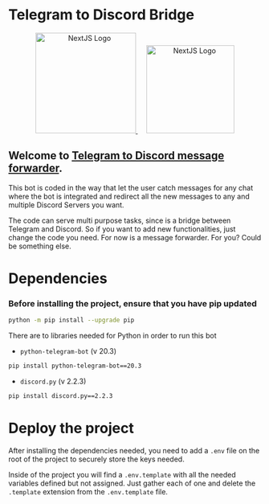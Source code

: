 # **Telegram to Discord Bridge**


<p align="center">
  <a href="https://telegram.org/" target="blank">
    <img src="https://cdn.worldvectorlogo.com/logos/telegram-1.svg" width="200" alt="NextJS Logo" />
  </a>
  &emsp;
  <a href="https://discord.com/" target="blank">
    <img src="https://cdn.worldvectorlogo.com/logos/discord.svg" width="175" alt="NextJS Logo" />
  </a>
</p>

## Welcome to [Telegram to Discord message forwarder](https://github.com/RedSocks25/Telegram-to-Discord-Bridge). 

This bot is coded in the way that let the user catch messages for any chat where the bot is integrated and redirect all the new messages to any and multiple Discord Servers you want.

The code can serve multi purpose tasks, since is a bridge between Telegram and Discord. So if you want to add new functionalities, just change the code you need. For now is a message forwarder. For you? Could be something else.

# Dependencies
### Before installing the project, ensure that you have pip updated
```bash
python -m pip install --upgrade pip
```

There are to libraries needed for Python in order to run this bot
* `python-telegram-bot` (v 20.3)
```bash
pip install python-telegram-bot==20.3
```
* `discord.py` (v 2.2.3)
```bash
pip install discord.py==2.2.3
```

# Deploy the project

After installing the dependencies needed, you need to add a `.env` file on the root of the project to securely store the keys needed.

Inside of the project you will find a `.env.template` with all the needed variables defined but not assigned. Just gather each of one and delete the `.template` extension from the `.env.template` file.